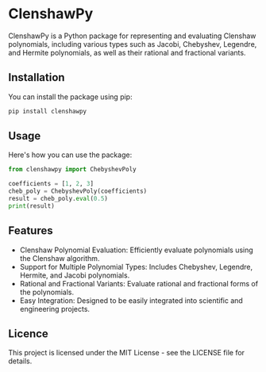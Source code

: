# ClenshawPy

ClenshawPy is a Python package for representing and evaluating Clenshaw polynomials, including various types such as Jacobi, Chebyshev, Legendre, and Hermite polynomials, as well as their rational and fractional variants.

## Installation

You can install the package using pip:

```bash
pip install clenshawpy
```

## Usage

Here's how you can use the package:

```python
from clenshawpy import ChebyshevPoly

coefficients = [1, 2, 3]
cheb_poly = ChebyshevPoly(coefficients)
result = cheb_poly.eval(0.5)
print(result)
```

## Features

- Clenshaw Polynomial Evaluation: Efficiently evaluate polynomials using the Clenshaw algorithm.
- Support for Multiple Polynomial Types: Includes Chebyshev, Legendre, Hermite, and Jacobi polynomials.
- Rational and Fractional Variants: Evaluate rational and fractional forms of the polynomials.
- Easy Integration: Designed to be easily integrated into scientific and engineering projects.

## Licence

This project is licensed under the MIT License - see the LICENSE file for details.
